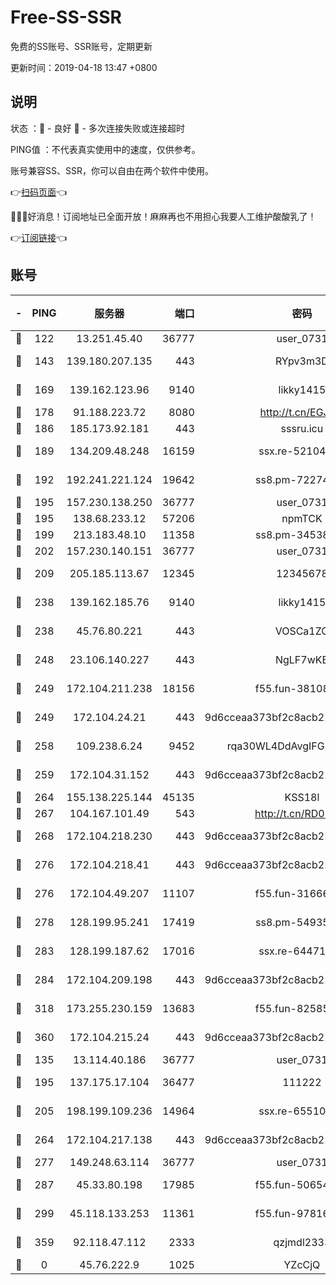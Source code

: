 # Free-SS-SSR

免费的SS账号、SSR账号，定期更新

更新时间：2019-04-18 13:47 +0800

## 说明

状态     ：🙂 - 良好 🙁 - 多次连接失败或连接超时

PING值   ：不代表真实使用中的速度，仅供参考。

账号兼容SS、SSR，你可以自由在两个软件中使用。

👉[扫码页面](https://liesauer.github.io/Free-SS-SSR/)👈

🎉🎉🎉好消息！订阅地址已全面开放！麻麻再也不用担心我要人工维护酸酸乳了！

👉[订阅链接](https://www.liesauer.net/yogurt/subscribe?ACCESS_TOKEN=DAYxR3mMaZAsaqUb)👈

## 账号

|-|PING|服务器|端口|密码|加密方式|区域|
|:----:|:----:|:-----:|-----:|:----:|:----:|:----:|
|🙂|122|13.251.45.40|36777|user_0731|chacha20|SG|
|🙂|143|139.180.207.135|443|RYpv3m3D|aes-256-cfb|JP|
|🙂|169|139.162.123.96|9140|likky1415|aes-256-cfb|JP|
|🙂|178|91.188.223.72|8080|http://t.cn/EGJIyrl|rc4-md5|RU|
|🙂|186|185.173.92.181|443|sssru.icu|rc4-md5|RU|
|🙂|189|134.209.48.248|16159|ssx.re-52104244|aes-256-cfb|US|
|🙂|192|192.241.221.124|19642|ss8.pm-72274764|aes-256-cfb|US|
|🙂|195|157.230.138.250|36777|user_0731|chacha20|US|
|🙂|195|138.68.233.12|57206|npmTCK|rc4-md5|US|
|🙂|199|213.183.48.10|11358|ss8.pm-34538443|rc4-md5|RU|
|🙂|202|157.230.140.151|36777|user_0731|chacha20|US|
|🙂|209|205.185.113.67|12345|12345678|aes-256-cfb|US|
|🙂|238|139.162.185.76|9140|likky1415|aes-256-cfb|DE|
|🙂|238|45.76.80.221|443|VOSCa1ZG|aes-256-cfb|DE|
|🙂|248|23.106.140.227|443|NgLF7wKB|aes-256-cfb|US|
|🙂|249|172.104.211.238|18156|f55.fun-38108327|aes-256-cfb|US|
|🙂|249|172.104.24.21|443|9d6cceaa373bf2c8acb22e60b6a58be6|aes-256-cfb|US|
|🙂|258|109.238.6.24|9452|rqa30WL4DdAvgIFG6Fs3znzTa|aes-256-cfb|FR|
|🙂|259|172.104.31.152|443|9d6cceaa373bf2c8acb22e60b6a58be6|aes-256-cfb|US|
|🙂|264|155.138.225.144|45135|KSS18l|rc4-md5|US|
|🙂|267|104.167.101.49|543|http://t.cn/RD0D7sx|rc4-md5|CA|
|🙂|268|172.104.218.230|443|9d6cceaa373bf2c8acb22e60b6a58be6|aes-256-cfb|US|
|🙂|276|172.104.218.41|443|9d6cceaa373bf2c8acb22e60b6a58be6|aes-256-cfb|US|
|🙂|276|172.104.49.207|11107|f55.fun-31666121|aes-256-cfb|SG|
|🙂|278|128.199.95.241|17419|ss8.pm-54935798|aes-256-cfb|SG|
|🙂|283|128.199.187.62|17016|ssx.re-64471350|aes-256-cfb|SG|
|🙂|284|172.104.209.198|443|9d6cceaa373bf2c8acb22e60b6a58be6|aes-256-cfb|US|
|🙂|318|173.255.230.159|13683|f55.fun-82585503|aes-256-cfb|US|
|🙂|360|172.104.215.24|443|9d6cceaa373bf2c8acb22e60b6a58be6|aes-256-cfb|US|
|🙂|135|13.114.40.186|36777|user_0731|chacha20|JP|
|🙂|195|137.175.17.104|36477|111222|aes-256-cfb|US|
|🙂|205|198.199.109.236|14964|ssx.re-65510854|aes-256-cfb|US|
|🙂|264|172.104.217.138|443|9d6cceaa373bf2c8acb22e60b6a58be6|aes-256-cfb|US|
|🙂|277|149.248.63.114|36777|user_0731|chacha20|CA|
|🙂|287|45.33.80.198|17985|f55.fun-50654454|aes-256-cfb|US|
|🙂|299|45.118.133.253|11361|f55.fun-97816006|aes-256-cfb|SG|
|🙂|359|92.118.47.112|2333|qzjmdl2333|aes-256-cfb|US|
|🙁|0|45.76.222.9|1025|YZcCjQ|rc4-md5|JP|
